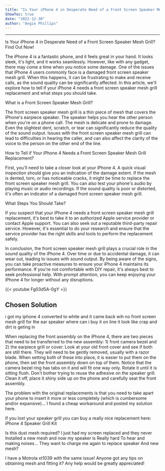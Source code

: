 ```yaml
---
title: "Is Your iPhone 4 in Desperate Need of a Front Screen Speaker Mesh Grill? Find Out Now!"
ShowToc: true 
date: "2022-12-30"
author: "Angie Phillips"
---
```

*****
Is Your iPhone 4 in Desperate Need of a Front Screen Speaker Mesh Grill? Find Out Now!

The iPhone 4 is a fantastic phone, and it feels great in your hand. It looks sleek, it's light, and it works seamlessly. However, like with any gadget, there may come a time when you notice some damage. One of the issues that iPhone 4 users commonly face is a damaged front screen speaker mesh grill. When this happens, it can be frustrating to make and receive calls, as the sound quality can be significantly affected. In this article, we'll explore how to tell if your iPhone 4 needs a front screen speaker mesh grill replacement and what steps you should take.

What is a Front Screen Speaker Mesh Grill?

The front screen speaker mesh grill is a thin piece of mesh that covers the iPhone's earpiece speaker. The speaker helps you hear the other person when you're on a phone call. The mesh is delicate and prone to damage. Even the slightest dent, scratch, or tear can significantly reduce the quality of the sound output. Issues with the front screen speaker mesh grill can lead to difficulties in hearing the caller, and can also affect the clarity of the voice to the person on the other end of the line.

How to Tell if Your iPhone 4 Needs a Front Screen Speaker Mesh Grill Replacement?

First, you'll need to take a closer look at your iPhone 4. A quick visual inspection should give you an indication of the damage extent. If the mesh is dented, torn, or has noticeable cracks, it might be time to replace the front screen speaker mesh grill. You can also test your phone's audio by playing music or audio recordings. If the sound quality is poor or distorted, it's often an indicator of a damaged front screen speaker mesh grill.

What Steps You Should Take?

If you suspect that your iPhone 4 needs a front screen speaker mesh grill replacement, it's best to take it to an authorized Apple service provider or contact Apple support. You can also seek out a reputable third-party repair service. However, it's essential to do your research and ensure that the service provider has the right skills and tools to perform the replacement safely.

In conclusion, the front screen speaker mesh grill plays a crucial role in the sound quality of the iPhone 4. Over time or due to accidental damage, it can wear out, leading to issues with sound output. By being aware of the signs, you can take proactive measures to ensure your iPhone 4 maintains its performance. If you're not comfortable with DIY repair, it's always best to seek professional help. With prompt attention, you can keep enjoying your iPhone 4 for longer without any disruptions.

{{< youtube Fg03d5A-0gY >}} 



## Chosen Solution
 i got my iphone 4 converted to white and it came back wih no front screen mesh grill for the ear speaker where can i buy it on line it look like crap and dirt is geting in

 When replacing the front assembly on the iPhone 4, there are two pieces that need to be transferred to the new assembly: 1) front camera bezel and 2) the earpiece grill or cover. Look at your old front cover and see if both are still there. They will need to be gently removed, usually with a razor blade. When setting both of these into place, it is easier to put them on the phone, then set the front assembly down on top of them. Notice that the camera bezel ring has tabs on it and will fit one way only. Rotate it until it is sitting flush. Don't bother trying to reuse the adhesive on the speaker grill. Clean it off, place it shiny side up on the phone and carefully seat the front assembly.

 The problem with the original replacements is that you need to take apart your phone to insert it more or less completely (which is cumbersome and/or expansive)... I found a cheap workaround and posted my solution here.

 If you lost your speaker grill you can buy a really nice replacement here:
iPhone 4 Speaker Grill Kit

 Is this dust mesh required?
I just had my screen replaced and they never
Installed a new mesh and now my speaker is
Really hard To hear and making noises...
They want to charge me again to replace speaker
And new mesh?

 I have a Motrola xt1039 with the same issue! Anyone got any tips on obtaining mesh and fitting it? Any help would be greatly appreciated!





